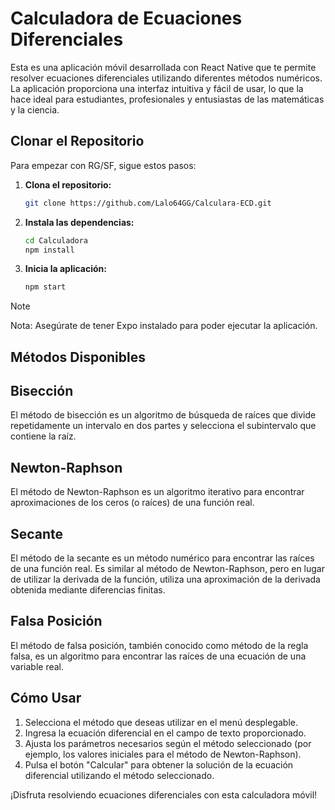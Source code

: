 # Calculadora de Ecuaciones Diferenciales

Esta es una aplicación móvil desarrollada con React Native que te permite resolver ecuaciones diferenciales utilizando diferentes métodos numéricos. La aplicación proporciona una interfaz intuitiva y fácil de usar, lo que la hace ideal para estudiantes, profesionales y entusiastas de las matemáticas y la ciencia.

## Clonar el Repositorio

Para empezar con RG/SF, sigue estos pasos:

1. **Clona el repositorio:**
   ```bash
   git clone https://github.com/Lalo64GG/Calculara-ECD.git
2. **Instala las dependencias:**
    ```bash
    cd Calculadora
    npm install
3. **Inicia la aplicación:**
    ```bash
    npm start

>[!NOTE]    
Nota: Asegúrate de tener Expo instalado para poder ejecutar la aplicación.

## Métodos Disponibles

## Bisección

El método de bisección es un algoritmo de búsqueda de raíces que divide repetidamente un intervalo en dos partes y selecciona el subintervalo que contiene la raíz.

## Newton-Raphson

El método de Newton-Raphson es un algoritmo iterativo para encontrar aproximaciones de los ceros (o raíces) de una función real.

## Secante

El método de la secante es un método numérico para encontrar las raíces de una función real. Es similar al método de Newton-Raphson, pero en lugar de utilizar la derivada de la función, utiliza una aproximación de la derivada obtenida mediante diferencias finitas.

## Falsa Posición

El método de falsa posición, también conocido como método de la regla falsa, es un algoritmo para encontrar las raíces de una ecuación de una variable real.

## Cómo Usar

1. Selecciona el método que deseas utilizar en el menú desplegable.
2. Ingresa la ecuación diferencial en el campo de texto proporcionado.
3. Ajusta los parámetros necesarios según el método seleccionado (por ejemplo, los valores iniciales para el método de Newton-Raphson).
4. Pulsa el botón "Calcular" para obtener la solución de la ecuación diferencial utilizando el método seleccionado.

¡Disfruta resolviendo ecuaciones diferenciales con esta calculadora móvil!
